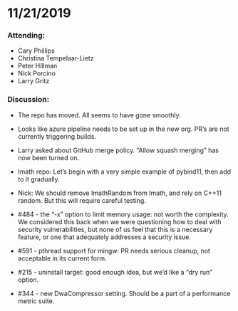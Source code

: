 # 11/21/2019

### Attending:

* Cary Phillips
* Christina Tempelaar-Lietz
* Peter Hillman
* Nick Porcino
* Larry Gritz

### Discussion:

* The repo has moved. All seems to have gone smoothly.

* Looks like azure pipeline needs to be set up in the new org. PR’s
  are not currently triggering builds.

* Larry asked about GitHub merge policy. “Allow squash merging” has
  now been turned on.

* Imath repo: Let’s begin with a very simple example of pybind11, then
  add to it gradually.

* Nick: We should remove ImathRandom from Imath, and rely on C++11
  random. But this will require careful testing.

* #484 - the “-x” option to limit memory usage: not worth the
  complexity. We considered this back when we were questioning how to
  deal with security vulnerabilities, but none of us feel that this is
  a necessary feature, or one that adequately addresses a security
  issue.

* #591 - pthread support for mingw: PR needs serious cleanup, not
  acceptable in its current form.

* #215 - uninstall target: good enough idea, but we’d like a “dry run”
   option.

* #344 - new DwaCompressor setting. Should be a part of a performance
  metric suite.
